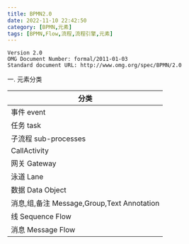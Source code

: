 ```yaml
---
title: BPMN2.0 
date: 2022-11-10 22:42:50 
category: [BPMN,元素]
tags: [BPMN,Flow,流程,流程引擎,元素]
---
```

```shell
Version 2.0
OMG Document Number: formal/2011-01-03
Standard document URL: http://www.omg.org/spec/BPMN/2.0
```

一. 元素分类


| 分类                                       |
| -------------------------------------------- |
| 事件 event                                 |
| 任务 task                                  |
| 子流程 sub-processes                       |
| CallActivity                               |
| 网关 Gateway                               |
| 泳道 Lane                                  |
| 数据 Data Object                           |
| 消息,组,备注 Message,Group,Text Annotation |
| 线 Sequence Flow                           |
| 消息 Message Flow                          |

